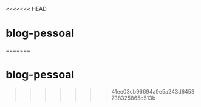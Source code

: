 <<<<<<< HEAD
# blog-pessoal
=======
# blog-pessoal
>>>>>>> 41ee03cb96694a9e5a243d6453738325865d513b
